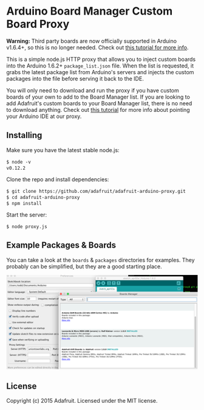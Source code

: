 # Arduino Board Manager Custom Board Proxy

**Warning:** Third party boards are now officially supported in Arduino v1.6.4+, so this is no longer needed.
Check out [this tutorial for more info](https://learn.adafruit.com/add-boards-arduino-v164).

This is a simple node.js HTTP proxy that allows you to inject custom boards into the Arduino 1.6.2+
`package_list.json` file. When the list is requested, it grabs the latest package list from Arduino's
servers and injects the custom packages into the file before serving it back to the IDE.

You will only need to download and run the proxy if you have custom boards of your own to add to the Board Manager list. If you are looking to add Adafruit's custom boards to your Board Manager list, there is no need to download anything. Check out [this tutorial](https://learn.adafruit.com/adding-custom-boards-to-the-arduino-v1-6-board-manager) for more info about pointing your Arduino IDE at our proxy.

## Installing

Make sure you have the latest stable node.js:

```
$ node -v
v0.12.2
```

Clone the repo and install dependencies:

```
$ git clone https://github.com/adafruit/adafruit-arduino-proxy.git
$ cd adafruit-arduino-proxy
$ npm install
```

Start the server:

```
$ node proxy.js
```

## Example Packages & Boards

You can take a look at the `boards` & `packages` directories for examples. They probably can be simplified,
but they are a good starting place.

![Screenshot](/proxy.png?raw=true "Proxy")

## License

Copyright (c) 2015 Adafruit. Licensed under the MIT license.
